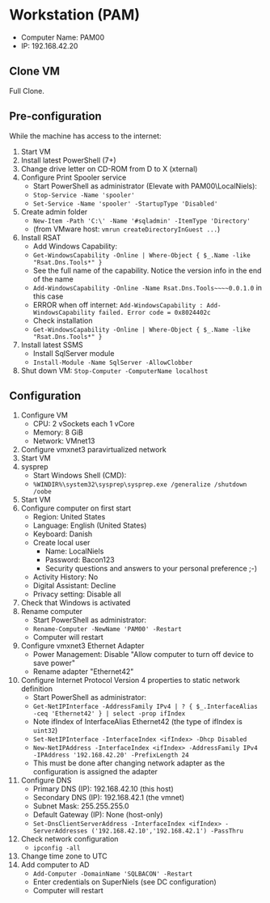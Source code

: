 # Workstation (PAM)

* Computer Name: PAM00
* IP: 192.168.42.20

## Clone VM

Full Clone.

## Pre-configuration

While the machine has access to the internet:

1) Start VM
1) Install latest PowerShell (7+)
1) Change drive letter on CD-ROM from D to X (xternal)
1) Configure Print Spooler service
    * Start PowerShell as administrator (Elevate with PAM00\LocalNiels):
    * `Stop-Service -Name 'spooler'`
    * `Set-Service -Name 'spooler' -StartupType 'Disabled'`
1) Create admin folder
    * `New-Item -Path 'C:\' -Name '#sqladmin' -ItemType 'Directory'`
    * (from VMware host: `vmrun createDirectoryInGuest ...`)
1) Install RSAT
    * Add Windows Capability:
    * `Get-WindowsCapability -Online | Where-Object { $_.Name -like "Rsat.Dns.Tools*" }`
    * See the full name of the capability. Notice the version info in the end of the name
    * `Add-WindowsCapability -Online -Name Rsat.Dns.Tools~~~~0.0.1.0` in this case
    * ERROR when off internet: `Add-WindowsCapability : Add-WindowsCapability failed. Error code = 0x8024402c`
    * Check installation
    * `Get-WindowsCapability -Online | Where-Object { $_.Name -like "Rsat.Dns.Tools*" }`
1) Install latest SSMS
    * Install SqlServer module
    * `Install-Module -Name SqlServer -AllowClobber`
1) Shut down VM: `Stop-Computer -ComputerName localhost`

## Configuration

1) Configure VM
    * CPU: 2 vSockets each 1 vCore
    * Memory: 8 GiB
    * Network: VMnet13
1) Configure vmxnet3 paravirtualized network
1) Start VM
1) sysprep
    * Start Windows Shell (CMD):
    * `%WINDIR%\system32\sysprep\sysprep.exe /generalize /shutdown /oobe`
1) Start VM
1) Configure computer on first start
    * Region: United States
    * Language: English (United States)
    * Keyboard: Danish
    * Create local user
        * Name: LocalNiels
        * Password: Bacon123
        * Security questions and answers to your personal preference ;-)
    * Activity History: No
    * Digital Assistant: Decline
    * Privacy setting: Disable all
1) Check that Windows is activated
1) Rename computer
    * Start PowerShell as administrator:
    * `Rename-Computer -NewName 'PAM00' -Restart`
    * Computer will restart
1) Configure vmxnet3 Ethernet Adapter
    * Power Management: Disable "Allow computer to turn off device to save power"
    * Rename adapter "Ethernet42"
1) Configure Internet Protocol Version 4 properties to static network definition
    * Start PowerShell as administrator:
    * `Get-NetIPInterface -AddressFamily IPv4 | ? { $_.InterfaceAlias -ceq 'Ethernet42' } | select -prop ifIndex`
    * Note ifIndex of InterfaceAlias Ethernet42 (the type of ifIndex is `uint32`)
    * `Set-NetIPInterface -InterfaceIndex <ifIndex> -Dhcp Disabled`
    * `New-NetIPAddress -InterfaceIndex <ifIndex> -AddressFamily IPv4 -IPAddress '192.168.42.20' -PrefixLength 24`
    * This must be done after changing network adapter as the configuration is assigned the adapter
1) Configure DNS
    * Primary DNS (IP): 192.168.42.10 (this host)
    * Secondary DNS (IP): 192.168.42.1 (the vmnet)
    * Subnet Mask: 255.255.255.0
    * Default Gateway (IP): None (host-only)
    * `Set-DnsClientServerAddress -InterfaceIndex <ifIndex> -ServerAddresses ('192.168.42.10','192.168.42.1') -PassThru`
1) Check network configuration
    * `ipconfig -all`
1) Change time zone to UTC
1) Add computer to AD
    * `Add-Computer -DomainName 'SQLBACON' -Restart`
    * Enter credentials on SuperNiels (see DC configuration)
    * Computer will restart
